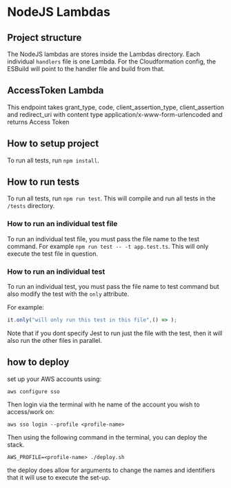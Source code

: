 # NodeJS Lambdas

## Project structure

The NodeJS lambdas are stores inside the Lambdas directory. Each individual `handlers` file is one Lambda. For the Cloudformation config, the ESBuild will point to the handler file and build from that.

## AccessToken Lambda

This endpoint takes grant_type, code, client_assertion_type, client_assertion and redirect_uri with content type application/x-www-form-urlencoded and returns Access Token

## How to setup project

To run all tests, run `npm install`. 


## How to run tests

To run all tests, run `npm run test`. This will compile and run all tests in the `/tests` directory.

### How to run an individual test file

To run an individual test file, you must pass the file name to the test command. For example `npm run test -- -t app.test.ts`. This will only execute the test file in question.

### How to run an individual test

To run an individual test, you must pass the file name to test command but also modify the test with the `only` attribute.

For example:

```Javascript
it.only("will only run this test in this file",() => );
```

Note that if you dont specify Jest to run just the file with the test, then it will also run the other files in parallel.

## how to deploy

set up your AWS accounts using:
```
aws configure sso
```

Then login via the terminal with he name of the account you wish to access/work on: 
```
aws sso login --profile <profile-name>
```

Then using the following command in the terminal, you can deploy the stack. 
```
AWS_PROFILE=<profile-name> ./deploy.sh 
```
the deploy does allow for arguments to change the names and identifiers that it will use to execute the set-up.

